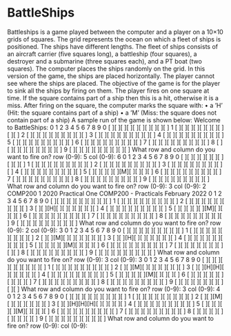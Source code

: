 # BattleShips
Battleships is a game played between the computer and a player on a 10×10 grids of squares. The grid represents
the ocean on which a fleet of ships is positioned. The ships have different lengths. The fleet of ships consists
of an aircraft carrier (five squares long), a battleship (four squares), a destroyer and a submarine (three squares
each), and a PT boat (two squares). The computer places the ships randomly on the grid. In this version of the
game, the ships are placed horizontally. The player cannot see where the ships are placed. The objective of the
game is for the player to sink all the ships by firing on them. The player fires on one square at time. If the square
contains part of a ship then this is a hit, otherwise it is a miss. After firing on the square, the computer marks
the square with:
• a ’H’ (Hit: the square contains part of a ship)
• a ’M’ (Miss: the square does not contain part of a ship)
A sample run of the game is shown below:
Welcome to BattleShips:
0 1 2 3 4 5 6 7 8 9
0 [ ][ ][ ][ ][ ][ ][ ][ ][ ][ ]
1 [ ][ ][ ][ ][ ][ ][ ][ ][ ][ ]
2 [ ][ ][ ][ ][ ][ ][ ][ ][ ][ ]
3 [ ][ ][ ][ ][ ][ ][ ][ ][ ][ ]
4 [ ][ ][ ][ ][ ][ ][ ][ ][ ][ ]
5 [ ][ ][ ][ ][ ][ ][ ][ ][ ][ ]
6 [ ][ ][ ][ ][ ][ ][ ][ ][ ][ ]
7 [ ][ ][ ][ ][ ][ ][ ][ ][ ][ ]
8 [ ][ ][ ][ ][ ][ ][ ][ ][ ][ ]
9 [ ][ ][ ][ ][ ][ ][ ][ ][ ][ ]
What row and column do you want to fire on?
row (0-9): 5
col (0-9): 6
0 1 2 3 4 5 6 7 8 9
0 [ ][ ][ ][ ][ ][ ][ ][ ][ ][ ]
1 [ ][ ][ ][ ][ ][ ][ ][ ][ ][ ]
2 [ ][ ][ ][ ][ ][ ][ ][ ][ ][ ]
3 [ ][ ][ ][ ][ ][ ][ ][ ][ ][ ]
4 [ ][ ][ ][ ][ ][ ][ ][ ][ ][ ]
5 [ ][ ][ ][ ][ ][M][ ][ ][ ][ ]
6 [ ][ ][ ][ ][ ][ ][ ][ ][ ][ ]
7 [ ][ ][ ][ ][ ][ ][ ][ ][ ][ ]
8 [ ][ ][ ][ ][ ][ ][ ][ ][ ][ ]
9 [ ][ ][ ][ ][ ][ ][ ][ ][ ][ ]
What row and column do you want to fire on?
row (0-9): 3
col (0-9): 2
COMP200 1 2020
Practical One COMP200 - Practicals February 2022
0 1 2 3 4 5 6 7 8 9
0 [ ][ ][ ][ ][ ][ ][ ][ ][ ][ ]
1 [ ][ ][ ][ ][ ][ ][ ][ ][ ][ ]
2 [ ][ ][ ][ ][ ][ ][ ][ ][ ][ ]
3 [ ][ ][H][ ][ ][ ][ ][ ][ ][ ]
4 [ ][ ][ ][ ][ ][ ][ ][ ][ ][ ]
5 [ ][ ][ ][ ][ ][M][ ][ ][ ][ ]
6 [ ][ ][ ][ ][ ][ ][ ][ ][ ][ ]
7 [ ][ ][ ][ ][ ][ ][ ][ ][ ][ ]
8 [ ][ ][ ][ ][ ][ ][ ][ ][ ][ ]
9 [ ][ ][ ][ ][ ][ ][ ][ ][ ][ ]
What row and column do you want to fire on?
row (0-9): 2
col (0-9): 3
0 1 2 3 4 5 6 7 8 9
0 [ ][ ][ ][ ][ ][ ][ ][ ][ ][ ]
1 [ ][ ][ ][ ][ ][ ][ ][ ][ ][ ]
2 [ ][ ][M][ ][ ][ ][ ][ ][ ][ ]
3 [ ][ ][H][ ][ ][ ][ ][ ][ ][ ]
4 [ ][ ][ ][ ][ ][ ][ ][ ][ ][ ]
5 [ ][ ][ ][ ][ ][M][ ][ ][ ][ ]
6 [ ][ ][ ][ ][ ][ ][ ][ ][ ][ ]
7 [ ][ ][ ][ ][ ][ ][ ][ ][ ][ ]
8 [ ][ ][ ][ ][ ][ ][ ][ ][ ][ ]
9 [ ][ ][ ][ ][ ][ ][ ][ ][ ][ ]
What row and column do you want to fire on?
row (0-9): 3
col (0-9): 3
0 1 2 3 4 5 6 7 8 9
0 [ ][ ][ ][ ][ ][ ][ ][ ][ ][ ]
1 [ ][ ][ ][ ][ ][ ][ ][ ][ ][ ]
2 [ ][ ][M][ ][ ][ ][ ][ ][ ][ ]
3 [ ][ ][H][H][ ][ ][ ][ ][ ][ ]
4 [ ][ ][ ][ ][ ][ ][ ][ ][ ][ ]
5 [ ][ ][ ][ ][ ][M][ ][ ][ ][ ]
6 [ ][ ][ ][ ][ ][ ][ ][ ][ ][ ]
7 [ ][ ][ ][ ][ ][ ][ ][ ][ ][ ]
8 [ ][ ][ ][ ][ ][ ][ ][ ][ ][ ]
9 [ ][ ][ ][ ][ ][ ][ ][ ][ ][ ]
What row and column do you want to fire on?
row (0-9): 3
col (0-9): 4
  0 1 2 3 4 5 6 7 8 9
0 [ ][ ][ ][ ][ ][ ][ ][ ][ ][ ]
1 [ ][ ][ ][ ][ ][ ][ ][ ][ ][ ]
2 [ ][ ][M][ ][ ][ ][ ][ ][ ][ ]
3 [ ][ ][H][H][H][ ][ ][ ][ ][ ]
4 [ ][ ][ ][ ][ ][ ][ ][ ][ ][ ]
5 [ ][ ][ ][ ][ ][M][ ][ ][ ][ ]
6 [ ][ ][ ][ ][ ][ ][ ][ ][ ][ ]
7 [ ][ ][ ][ ][ ][ ][ ][ ][ ][ ]
8 [ ][ ][ ][ ][ ][ ][ ][ ][ ][ ]
9 [ ][ ][ ][ ][ ][ ][ ][ ][ ][ ]
What row and column do you want to fire on?
row (0-9):
col (0-9):
